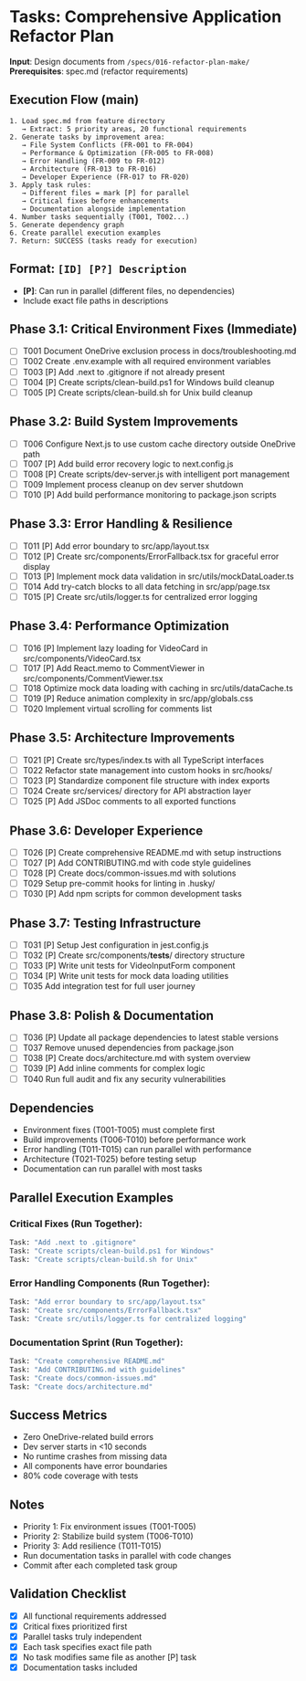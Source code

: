 # Tasks: Comprehensive Application Refactor Plan

**Input**: Design documents from `/specs/016-refactor-plan-make/`
**Prerequisites**: spec.md (refactor requirements)

## Execution Flow (main)
```
1. Load spec.md from feature directory
   → Extract: 5 priority areas, 20 functional requirements
2. Generate tasks by improvement area:
   → File System Conflicts (FR-001 to FR-004)
   → Performance & Optimization (FR-005 to FR-008)
   → Error Handling (FR-009 to FR-012)
   → Architecture (FR-013 to FR-016)
   → Developer Experience (FR-017 to FR-020)
3. Apply task rules:
   → Different files = mark [P] for parallel
   → Critical fixes before enhancements
   → Documentation alongside implementation
4. Number tasks sequentially (T001, T002...)
5. Generate dependency graph
6. Create parallel execution examples
7. Return: SUCCESS (tasks ready for execution)
```

## Format: `[ID] [P?] Description`
- **[P]**: Can run in parallel (different files, no dependencies)
- Include exact file paths in descriptions

## Phase 3.1: Critical Environment Fixes (Immediate)
- [ ] T001 Document OneDrive exclusion process in docs/troubleshooting.md
- [ ] T002 Create .env.example with all required environment variables
- [ ] T003 [P] Add .next to .gitignore if not already present
- [ ] T004 [P] Create scripts/clean-build.ps1 for Windows build cleanup
- [ ] T005 [P] Create scripts/clean-build.sh for Unix build cleanup

## Phase 3.2: Build System Improvements
- [ ] T006 Configure Next.js to use custom cache directory outside OneDrive path
- [ ] T007 [P] Add build error recovery logic to next.config.js
- [ ] T008 [P] Create scripts/dev-server.js with intelligent port management
- [ ] T009 Implement process cleanup on dev server shutdown
- [ ] T010 [P] Add build performance monitoring to package.json scripts

## Phase 3.3: Error Handling & Resilience
- [ ] T011 [P] Add error boundary to src/app/layout.tsx
- [ ] T012 [P] Create src/components/ErrorFallback.tsx for graceful error display
- [ ] T013 [P] Implement mock data validation in src/utils/mockDataLoader.ts
- [ ] T014 Add try-catch blocks to all data fetching in src/app/page.tsx
- [ ] T015 [P] Create src/utils/logger.ts for centralized error logging

## Phase 3.4: Performance Optimization
- [ ] T016 [P] Implement lazy loading for VideoCard in src/components/VideoCard.tsx
- [ ] T017 [P] Add React.memo to CommentViewer in src/components/CommentViewer.tsx
- [ ] T018 Optimize mock data loading with caching in src/utils/dataCache.ts
- [ ] T019 [P] Reduce animation complexity in src/app/globals.css
- [ ] T020 Implement virtual scrolling for comments list

## Phase 3.5: Architecture Improvements
- [ ] T021 [P] Create src/types/index.ts with all TypeScript interfaces
- [ ] T022 Refactor state management into custom hooks in src/hooks/
- [ ] T023 [P] Standardize component file structure with index exports
- [ ] T024 Create src/services/ directory for API abstraction layer
- [ ] T025 [P] Add JSDoc comments to all exported functions

## Phase 3.6: Developer Experience
- [ ] T026 [P] Create comprehensive README.md with setup instructions
- [ ] T027 [P] Add CONTRIBUTING.md with code style guidelines
- [ ] T028 [P] Create docs/common-issues.md with solutions
- [ ] T029 Setup pre-commit hooks for linting in .husky/
- [ ] T030 [P] Add npm scripts for common development tasks

## Phase 3.7: Testing Infrastructure
- [ ] T031 [P] Setup Jest configuration in jest.config.js
- [ ] T032 [P] Create src/components/__tests__/ directory structure
- [ ] T033 [P] Write unit tests for VideoInputForm component
- [ ] T034 [P] Write unit tests for mock data loading utilities
- [ ] T035 Add integration test for full user journey

## Phase 3.8: Polish & Documentation
- [ ] T036 [P] Update all package dependencies to latest stable versions
- [ ] T037 Remove unused dependencies from package.json
- [ ] T038 [P] Create docs/architecture.md with system overview
- [ ] T039 [P] Add inline comments for complex logic
- [ ] T040 Run full audit and fix any security vulnerabilities

## Dependencies
- Environment fixes (T001-T005) must complete first
- Build improvements (T006-T010) before performance work
- Error handling (T011-T015) can run parallel with performance
- Architecture (T021-T025) before testing setup
- Documentation can run parallel with most tasks

## Parallel Execution Examples

### Critical Fixes (Run Together):
```bash
Task: "Add .next to .gitignore"
Task: "Create scripts/clean-build.ps1 for Windows"
Task: "Create scripts/clean-build.sh for Unix"
```

### Error Handling Components (Run Together):
```bash
Task: "Add error boundary to src/app/layout.tsx"
Task: "Create src/components/ErrorFallback.tsx"
Task: "Create src/utils/logger.ts for centralized logging"
```

### Documentation Sprint (Run Together):
```bash
Task: "Create comprehensive README.md"
Task: "Add CONTRIBUTING.md with guidelines"
Task: "Create docs/common-issues.md"
Task: "Create docs/architecture.md"
```

## Success Metrics
- Zero OneDrive-related build errors
- Dev server starts in <10 seconds
- No runtime crashes from missing data
- All components have error boundaries
- 80% code coverage with tests

## Notes
- Priority 1: Fix environment issues (T001-T005)
- Priority 2: Stabilize build system (T006-T010)
- Priority 3: Add resilience (T011-T015)
- Run documentation tasks in parallel with code changes
- Commit after each completed task group

## Validation Checklist
- [x] All functional requirements addressed
- [x] Critical fixes prioritized first
- [x] Parallel tasks truly independent
- [x] Each task specifies exact file path
- [x] No task modifies same file as another [P] task
- [x] Documentation tasks included